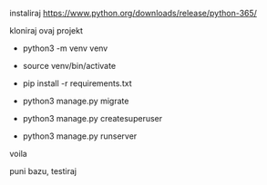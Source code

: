 instaliraj https://www.python.org/downloads/release/python-365/

kloniraj ovaj projekt

- python3 -m venv venv

- source venv/bin/activate

- pip install -r requirements.txt

- python3 manage.py migrate

- python3 manage.py createsuperuser

- python3 manage.py runserver

voila

puni bazu, testiraj
